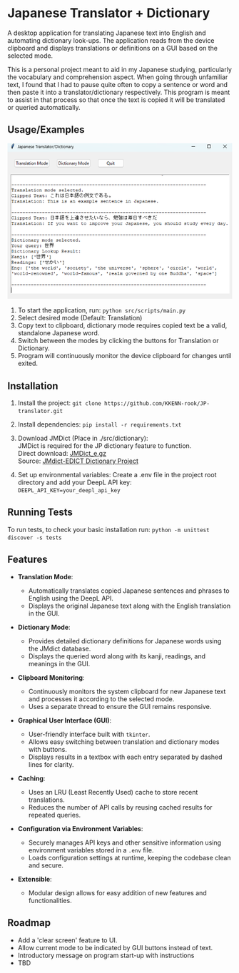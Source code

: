 
# Japanese Translator + Dictionary 

A  desktop application for translating Japanese text into English and automating dictionary look-ups. The application reads from the device clipboard and displays translations or definitions on a GUI based on the selected mode.

This is a personal project meant to aid in my Japanese studying, particularly the vocabulary and comprehension aspect. When going through unfamiliar text, I found that I had to pause quite often to copy a sentence or word and then paste it into a translator/dictionary respectively. This program is meant to assist in that process so that once the text is copied it will be translated or queried automatically. 



## Usage/Examples

![Application Screenshot](./images/example1.png)

1. To start the application, run: `python src/scripts/main.py`
2. Select desired mode (Default: Translation)
3. Copy text to clipboard, dictionary mode requires copied text be a valid, standalone Japanese word.  
4. Switch between the modes by clicking the buttons for Translation or Dictionary. 
5. Program will continuously monitor the device clipboard for changes until exited. 
## Installation

1. Install the project:
`git clone https://github.com/KKENN-rook/JP-translator.git`

2. Install dependencies:
`pip install -r requirements.txt`  

3. Download JMDict (Place in ./src/dictionary):  
JMDict is required for the JP dictionary feature to function.  
Direct download: [JMDict_e.gz](<http://ftp.edrdg.org/pub/Nihongo/JMdict_e.gz>)  
Source: [JMdict-EDICT Dictionary Project](<https://www.edrdg.org/wiki/index.php/JMdict-EDICT_Dictionary_Project#JMdict/EDICT_JAPANESE/ENGLISH_DICTIONARY_PROJECT>)

4. Set up environmental variables:
Create a .env file in the project root directory and add your DeepL API key:
`DEEPL_API_KEY=your_deepl_api_key`
## Running Tests

To run tests, to check your basic installation run: `python -m unittest discover -s tests`

## Features

- **Translation Mode**: 
  - Automatically translates copied Japanese sentences and phrases to English using the DeepL API.
  - Displays the original Japanese text along with the English translation in the GUI.

- **Dictionary Mode**: 
  - Provides detailed dictionary definitions for Japanese words using the JMdict database.
  - Displays the queried word along with its kanji, readings, and meanings in the GUI.

- **Clipboard Monitoring**: 
  - Continuously monitors the system clipboard for new Japanese text and processes it according to the selected mode.
  - Uses a separate thread to ensure the GUI remains responsive.

- **Graphical User Interface (GUI)**: 
  - User-friendly interface built with `tkinter`.
  - Allows easy switching between translation and dictionary modes with buttons.
  - Displays results in a textbox with each entry separated by dashed lines for clarity.

- **Caching**: 
  - Uses an LRU (Least Recently Used) cache to store recent translations.
  - Reduces the number of API calls by reusing cached results for repeated queries.

- **Configuration via Environment Variables**: 
  - Securely manages API keys and other sensitive information using environment variables stored in a `.env` file.
  - Loads configuration settings at runtime, keeping the codebase clean and secure.

- **Extensible**: 
  - Modular design allows for easy addition of new features and functionalities.
## Roadmap

- Add a 'clear screen' feature to UI.
- Allow current mode to be indicated by GUI buttons instead of text.
- Introductory message on program start-up with instructions
- TBD